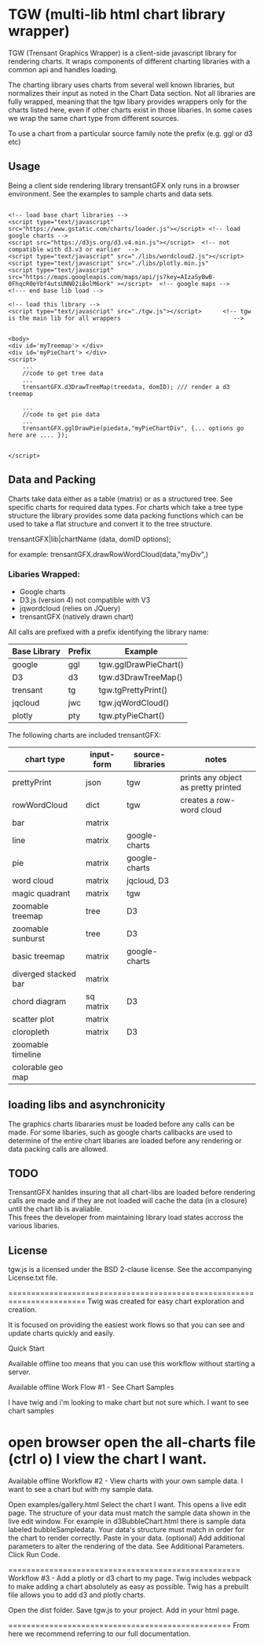 # TGW (multi-lib html chart library wrapper)

TGW (Trensant Graphics Wrapper) is a client-side javascript library for rendering charts.  It wraps components of different charting libraries with a common api and handles loading.

The charting library uses charts from several well known libraries, but normalizes their input as noted in the Chart Data section. Not all libraries are fully wrapped, meaning that the tgw libary provides wrappers only for the charts listed here, even if other charts exist in those libaries.   In some cases we wrap the same chart type from different sources.

To use a chart from a particular source family note the prefix (e.g. ggl or d3 etc)

## Usage

Being a client side rendering library trensantGFX only runs in a browser environment.  See the examples to sample charts and data sets.


```

<!-- load base chart libraries -->
<script type="text/javascript" src="https://www.gstatic.com/charts/loader.js"></script> <!-- load google charts -->
<script src="https://d3js.org/d3.v4.min.js"></script>  <!-- not compatible with d3.v3 or earlier  -->
<script type="text/javascript" src="./libs/wordcloud2.js"></script>
<script type="text/javascript" src="./libs/plotly.min.js"
<script type="text/javascript" src="https://maps.googleapis.com/maps/api/js?key=AIzaSyBwB-0FhqcR0eYbf4utsUNN02i8olM6ork" ></script>  <!-- google maps -->
<!--- end base lib load -->

<!-- load this library -->
<script type="text/javascript" src="./tgw.js"></script>      <!-- tgw is the main lib for all wrappers                                -->


<body>
<div id='myTreemap'> </div>
<div id='myPieChart'> </div>
<script>
	...
	//code to get tree data
	...
	trensantGFX.d3DrawTreeMap(treedata, domID); /// render a d3 treemap
	
	...
	//code to get pie data
	...
	trensantGFX.gglDrawPie(piedata,"myPieChartDiv", {... options go here are .... });
	

</script>

```



## Data and Packing

Charts take data either as a table (matrix) or as a structured tree.   See specific charts for required data types.  For charts which take a tree type structure the library provides some data packing functions which can be used to take a flat structure and convert it to the tree structure.

trensantGFX|lib|chartName (data, domID options);

for example:
trensantGFX.drawRowWordCloud(data,"myDiv",)


### Libaries Wrapped:
* Google charts
* D3.js (version 4) not compatible with V3
* jqwordcloud (relies on JQuery)
* trensantGFX (natively drawn chart)

All calls are prefixed with a prefix identifying the library name:

| Base Library | Prefix | Example                        |
|--------------|--------|--------------------------------|
| google       | ggl    | tgw.gglDrawPieChart()  		 |
| D3           | d3     | tgw.d3DrawTreeMap()    		 |
| trensant     | tg     | tgw.tgPrettyPrint()     		 |
| jqcloud      | jwc    | tgw.jqWordCloud()      		 |
| plotly       | pty    | tgw.ptyPieChart()		 		 |

The following charts are included trensantGFX:


| chart type 			| input-form  | source-libraries | notes                                |
|-----------------------|-------------|------------------|--------------------------------------|  
| prettyPrint           | json        | tgw      | prints any object as pretty printed  |
| rowWordCloud          | dict        | tgw      | creates a row-word cloud             |
| bar		 			| matrix	  | 				 |   |                                  
| line 		 			| matrix	  | google-charts    |   |
| pie  		  			| matrix      | google-charts    |   |
| word cloud 		 	| matrix  	  | jqcloud, D3 	 |   |
| magic quadrant    	| matrix      | tgw      |   |
| zoomable treemap 	    | tree        | D3               |   |
| zoomable sunburst     | tree        | D3               |   |
| basic treemap     	| matrix      | google-charts    |   |
| diverged stacked bar  | matrix  	  | 				 |   | 
| chord diagram			| sq matrix	  | D3               |   |
| scatter plot	    	| matrix      |                  |   |
| cloropleth	        | matrix      | D3               |   | 
| zoomable timeline     |             |                  |   |
| colorable geo map     |             |                  |   |




## loading libs and asynchronicity
The graphics charts libararies must be loaded before any calls can be made.  For some libaries, such as google charts callbacks are used to determine of the entire chart libaries are loaded before any rendering or data packing calls are allowed.  


## TODO
TrensantGFX hanldes insuring that all chart-libs are loaded before rendering calls are made and if they are not loaded will cache the data (in a closure) until the chart lib is avaliable.  
This frees the developer from maintaining library load states accross the various libaries.




## License
tgw.js is a licensed under the BSD 2-clause license.
See the accompanying License.txt file.


=======================================================================
Twig was created for easy chart exploration and creation. 

It is focused on providing the easiest work flows so that you can see and update charts quickly and easily.

Quick Start

Available offline too means that you can use this workflow without starting a server.

Available offline
Work Flow #1 - See Chart Samples

I have twig and i'm looking to make chart but not sure which. I want to see chart samples

open browser
open the all-charts file (ctrl o)
I view the chart I want.
=========================

Available offline
Workflow #2 - View charts with your own sample data.
I want to see a chart but with my sample data.

Open examples/gallery.html
Select the chart I want.
This opens a live edit page. 
The structure of your data must match the sample data shown in the live edit window.
For example in d3BubbleChart.html there is sample data labeled bubbleSampledata. Your data's structure must match in order for the chart to render correctly.
Paste in your data.
(optional) Add additional parameters to alter the rendering of the data. See Additional Parameters.
Click Run Code.

===================================================
Workflow #3 - Add a plotly or d3 chart to my page.
Twig includes webpack to make adding a chart absolutely as easy as possible. Twig has a prebuilt file allows you to add d3 and plotly charts.

Open the dist folder.
Save tgw.js to your project.
Add in your html page.

=================================================
From here we recommend referring to our full documentation.
